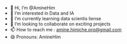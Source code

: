 - 👋 Hi, I’m @AmineHim
- 👀 I’m interested in Data and IA
- 🌱 I’m currently learning data scientis liense
- 💞️ I’m looking to collaborate on exciting projects
- 📫 How to reach me : amine.himiche.pro@gmail.com
- 😄 Pronouns: AmineHim

<!---
AmineHim/AmineHim is a ✨ special ✨ repository because its `README.md` (this file) appears on your GitHub profile.
You can click the Preview link to take a look at your changes.
--->
